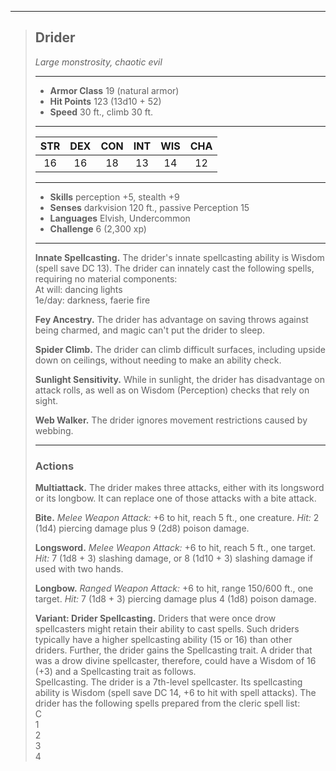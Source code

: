 ***
> ## Drider
> *Large monstrosity, chaotic evil*
> 
> ***
> 
> - **Armor Class** 19 (natural armor)
> - **Hit Points** 123 (13d10 + 52)
> - **Speed** 30 ft., climb 30 ft.
> 
> ***
> 
> |STR|DEX|CON|INT|WIS|CHA|
> |:---:|:---:|:---:|:---:|:---:|:---:|
> |16|16|18|13|14|12|
> 
> ***
> 
> - **Skills** perception +5, stealth +9
> - **Senses** darkvision 120 ft., passive Perception 15
> - **Languages** Elvish, Undercommon
> - **Challenge** 6 (2,300 xp)
> 
> ***
> 
> **Innate Spellcasting.** The drider's innate spellcasting ability is Wisdom (spell save DC 13). The drider can innately cast the following spells, requiring no material components:  
> At will: dancing lights  
> 1e/day: darkness, faerie fire
> 
> **Fey Ancestry.** The drider has advantage on saving throws against being charmed, and magic can't put the drider to sleep.
> 
> **Spider Climb.** The drider can climb difficult surfaces, including upside down on ceilings, without needing to make an ability check.
> 
> **Sunlight Sensitivity.** While in sunlight, the drider has disadvantage on attack rolls, as well as on Wisdom (Perception) checks that rely on sight.
> 
> **Web Walker.** The drider ignores movement restrictions caused by webbing.
> 
> ***
> 
> ### Actions
> **Multiattack.** The drider makes three attacks, either with its longsword or its longbow. It can replace one of those attacks with a bite attack.
> 
> **Bite.** *Melee Weapon Attack:* +6 to hit, reach 5 ft., one creature. *Hit:* 2 (1d4) piercing damage plus 9 (2d8) poison damage.
> 
> **Longsword.** *Melee Weapon Attack:* +6 to hit, reach 5 ft., one target. *Hit:* 7 (1d8 + 3) slashing damage, or 8 (1d10 + 3) slashing damage if used with two hands.
> 
> **Longbow.** *Ranged Weapon Attack:* +6 to hit, range 150/600 ft., one target. *Hit:* 7 (1d8 + 3) piercing damage plus 4 (1d8) poison damage.
> 
> **Variant: Drider Spellcasting.** Driders that were once drow spellcasters might retain their ability to cast spells. Such driders typically have a higher spellcasting ability (15 or 16) than other driders. Further, the drider gains the Spellcasting trait. A drider that was a drow divine spellcaster, therefore, could have a Wisdom of 16 (+3) and a Spellcasting trait as follows.  
> Spellcasting. The drider is a 7th-level spellcaster. Its spellcasting ability is Wisdom (spell save DC 14, +6 to hit with spell attacks). The drider has the following spells prepared from the cleric spell list:  
> C  
> 1  
> 2  
> 3  
> 4